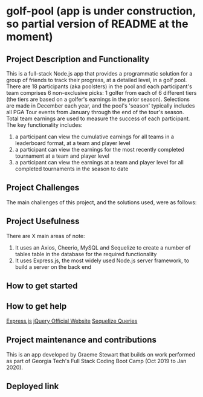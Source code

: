 # golf-pool (app is under construction, so partial version of README at the moment)

## Project Description and Functionality

This is a full-stack Node.js app that provides a programmatic solution for a group of friends to track their progress, at a detailed level, in a golf pool. There are 18 participants (aka poolsters) in the pool and each participant's team comprises 6 non-exclusive picks: 1 golfer from each of 6 different tiers (the tiers are based on a golfer's earnings in the prior season). Selections are made in December each year, and the pool's 'season' typically includes all PGA Tour events from January through the end of the tour's season. Total team earnings are used to measure the success of each participant. The key functionality includes:

1. a participant can view the cumulative earnings for all teams in a leaderboard format, at a team and player level
2. a participant can view the earnings for the most recently completed tournament at a team and player level
3. a participant can view the earnings at a team and player level for all completed tournaments in the season to date

## Project Challenges

The main challenges of this project, and the solutions used, were as follows:

## Project Usefulness

There are X main areas of note:

1. It uses an Axios, Cheerio, MySQL and Sequelize to create a number of tables table in the database for the required functionality
2. It uses Express.js, the most widely used Node.js server framework, to build a server on the back end

## How to get started

## How to get help

[Express.js](https://expressjs.com/)
[jQuery Official Website](https://jquery.com/)
[Sequelize Queries](http://docs.sequelizejs.com/en/latest/docs/querying/)

## Project maintenance and contributions

This is an app developed by Graeme Stewart that builds on work performed as part of Georgia Tech's Full Stack Coding Boot Camp (Oct 2019 to Jan 2020).

## Deployed link
